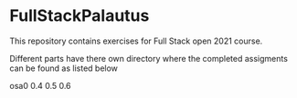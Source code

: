 # FullStackPalautus

This repository contains exercises for Full Stack open 2021 course.

Different parts have there own directory where the completed assigments can be found as listed below


osa0
  0.4
  0.5
  0.6

  
